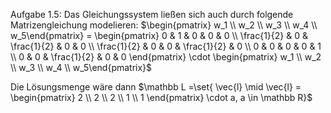 Aufgabe 1.5:
Das Gleichungssystem ließen sich auch durch folgende Matrizengleichung modelieren:
$\begin{pmatrix} w_1 \\ w_2 \\ w_3 \\ w_4 \\ w_5\end{pmatrix} = \begin{pmatrix} 0 & 1 & 0 & 0 & 0 \\ \frac{1}{2} & 0 & \frac{1}{2} & 0 & 0 \\ \frac{1}{2} & 0 & 0 & \frac{1}{2} & 0 \\ 0 & 0 & 0 & 0 & 1 \\ 0 & 0 & \frac{1}{2} & 0 & 0 \end{pmatrix} \cdot \begin{pmatrix} w_1 \\ w_2 \\ w_3 \\ w_4 \\ w_5\end{pmatrix}$ 

Die Lösungsmenge wäre dann $\mathbb L =\set{ \vec{l} \mid \vec{l} = \begin{pmatrix} 2 \\ 2 \\ 2 \\ 1 \\ 1 \end{pmatrix} \cdot a, a \in \mathbb R}$ 